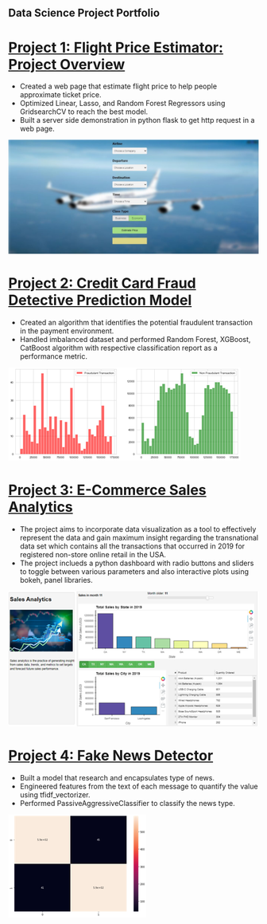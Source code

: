 ## Data Science Project Portfolio

# [Project 1: Flight Price Estimator: Project Overview](https://github.com/Jainish-006/Flight-Ticket-Price-Prediction-Model)
* Created a web page that estimate flight price to help people approximate ticket price.
* Optimized Linear, Lasso, and Random Forest Regressors using GridsearchCV to reach the best model.
* Built a server side demonstration in python flask to get http request in a web page.

![](/Images/FTPD.JPG)

# [Project 2: Credit Card Fraud Detective Prediction Model](https://github.com/Jainish-006/Credit-Card-Fraud-Detection-Preditctive-Model)
* Created an algorithm that identifies the potential fraudulent transaction in the payment environment.
* Handled imbalanced dataset and performed Random Forest, XGBoost, CatBoost algorithm with respective classification report as a performance metric.

![](/Images/CFD.png)

# [Project 3: E-Commerce Sales Analytics](https://github.com/Jainish-006/E-Commerce-Sales-Analytics)
* The project aims to incorporate data visualization as a tool to effectively represent the data and gain maximum insight regarding the transnational data set which contains all the transactions that occurred in 2019 for registered non-store online retail in the USA.
* The project inclueds a python dashboard with radio buttons and sliders to toggle between various parameters and also interactive plots using bokeh, panel libraries.

![](/Images/Dashboard.png)

# [Project 4: Fake News Detector](https://github.com/Jainish-006/Fake-News-Detector) 
* Built a model that research and encapsulates type of news.
* Engineered features from the text of each message to quantify the value using tfidf_vectorizer.
* Performed PassiveAggressiveClassifier to classify the news type.

![](/Images/FND.png)
